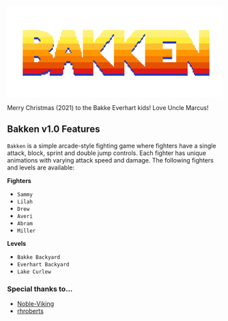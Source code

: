 ![](assets/ui/title.png "title")

Merry Christmas (2021) to the Bakke Everhart kids! Love Uncle Marcus!

## Bakken v1.0 Features

`Bakken` is a simple arcade-style fighting game where fighters have a single attack, block, sprint and double jump controls. Each fighter has unique animations with varying attack speed and damage. The following fighters and levels are available:

__Fighters__
- `Sammy`
- `Lilah`
- `Drew`
- `Averi`
- `Abram`
- `Miller`

__Levels__
- `Bakke Backyard`
- `Everhart Backyard`
- `Lake Curlew`

### Special thanks to...
- [Noble-Viking](https://github.com/Noble-Viking)
- [rhroberts](https://github.com/rhroberts)
